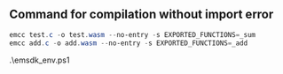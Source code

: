 ## Command for compilation without import error
```powershell
emcc test.c -o test.wasm --no-entry -s EXPORTED_FUNCTIONS=_sum
emcc add.c -o add.wasm --no-entry -s EXPORTED_FUNCTIONS=_add
```
.\emsdk_env.ps1